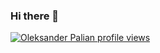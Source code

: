 ### Hi there 👋


[![Oleksander Palian profile views](https://u8views.com/api/v1/github/profiles/488760/views/day-week-month-total-count.svg)](https://u8views.com/github/alexpalyan)

<!--
**alexpalyan/alexpalyan** is a ✨ _special_ ✨ repository because its `README.md` (this file) appears on your GitHub profile.

Here are some ideas to get you started:

- 🔭 I’m currently working on ...
- 🌱 I’m currently learning ...
- 👯 I’m looking to collaborate on ...
- 🤔 I’m looking for help with ...
- 💬 Ask me about ...
- 📫 How to reach me: ...
- 😄 Pronouns: ...
- ⚡ Fun fact: ...
-->
